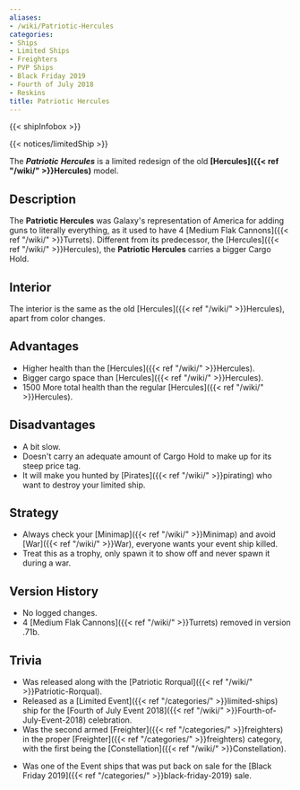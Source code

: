 ```yaml
---
aliases:
- /wiki/Patriotic-Hercules
categories:
- Ships
- Limited Ships
- Freighters
- PVP Ships
- Black Friday 2019
- Fourth of July 2018
- Reskins
title: Patriotic Hercules
---  
```


{{< shipInfobox >}}   

{{< notices/limitedShip >}} 

The **_Patriotic_** **_Hercules_** is a limited redesign of the old **[Hercules]({{< ref "/wiki/" >}}Hercules)** model.

## Description

The **Patriotic Hercules** was Galaxy's representation of America for adding guns to literally everything, as it used to have 4 [Medium Flak Cannons]({{< ref "/wiki/" >}}Turrets). Different from its predecessor, the [Hercules]({{< ref "/wiki/" >}}Hercules), the **Patriotic Hercules** carries a bigger Cargo Hold.

## Interior 

The interior is the same as the old [Hercules]({{< ref "/wiki/" >}}Hercules), apart from color changes.

## Advantages 

- Higher health than the [Hercules]({{< ref "/wiki/" >}}Hercules).
- Bigger cargo space than [Hercules]({{< ref "/wiki/" >}}Hercules).
- 1500 More total health than the regular [Hercules]({{< ref "/wiki/" >}}Hercules).

## Disadvantages 

- A bit slow.
- Doesn't carry an adequate amount of Cargo Hold to make up for its steep price tag.
- It will make you hunted by [Pirates]({{< ref "/wiki/" >}}pirating) who want to destroy your limited ship.

## Strategy

- Always check your [Minimap]({{< ref "/wiki/" >}}Minimap) and avoid [War]({{< ref "/wiki/" >}}War), everyone wants your event ship killed.
- Treat this as a trophy, only spawn it to show off and never spawn it during a war.

## Version History 

- No logged changes.
- 4 [Medium Flak Cannons]({{< ref "/wiki/" >}}Turrets) removed in version .71b.

## Trivia 

- Was released along with the [Patriotic Rorqual]({{< ref "/wiki/" >}}Patriotic-Rorqual).
- Released as a [Limited Event]({{< ref "/categories/" >}}limited-ships) ship for the [Fourth of July Event 2018]({{< ref "/wiki/" >}}Fourth-of-July-Event-2018) celebration.
- Was the second armed [Freighter]({{< ref "/categories/" >}}freighters) in the proper [Freighter]({{< ref "/categories/" >}}freighters) category, with the first being the [Constellation]({{< ref "/wiki/" >}}Constellation).

<!-- -->

- <span>Was one of the Event ships that was put back on sale for the [Black Friday 2019]({{< ref "/categories/" >}}black-friday-2019) sale.</span>